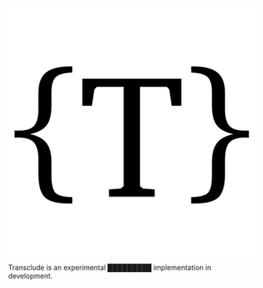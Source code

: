 ![Transclude logo](https://github.com/adam-zethraeus/transclude/blob/mainline/public/T-512.png?raw=true)

Transclude is an experimental █████████ implementation in development.
